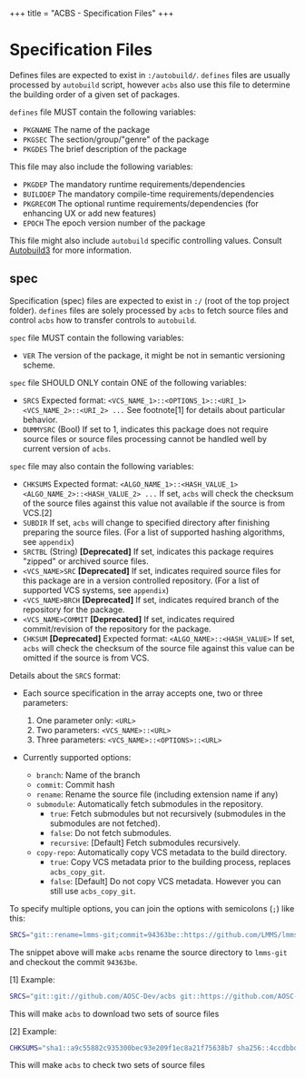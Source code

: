 +++
title = "ACBS - Specification Files"
+++

Specification Files
===================

Defines files are expected to exist in `:/autobuild/`. `defines` files
are usually processed by `autobuild` script, however `acbs` also use
this file to determine the building order of a given set of packages.

`defines` file MUST contain the following variables:

-   `PKGNAME` The name of the package
-   `PKGSEC` The section/group/"genre" of the package
-   `PKGDES` The brief description of the package

This file may also include the following variables:

-   `PKGDEP` The mandatory runtime requirements/dependencies
-   `BUILDDEP` The mandatory compile-time requirements/dependencies
-   `PKGRECOM` The optional runtime requirements/dependencies (for
    enhancing UX or add new features)
-   `EPOCH` The epoch version number of the package

This file might also include `autobuild` specific controlling values.
Consult
[Autobuild3](@/developer/packaging/autobuild3-manual.md#the-defines-file)
for more information.

## spec

Specification (spec) files are expected to exist in `:/` (root of the
top project folder). `defines` files are solely processed by `acbs` to
fetch source files and control `acbs` how to transfer controls to
`autobuild`.

`spec` file MUST contain the following variables:

-   `VER` The version of the package, it might be not in semantic
    versioning scheme.

`spec` file SHOULD ONLY contain ONE of the following variables:

-   `SRCS` Expected format:
    `<VCS_NAME_1>::<OPTIONS_1>::<URI_1> <VCS_NAME_2>::<URI_2> ...` See
    footnote[1] for details about particular behavior.
-   `DUMMYSRC` (Bool) If set to 1, indicates this package does not
    require source files or source files processing cannot be handled
    well by current version of `acbs`.

`spec` file may also contain the following variables:

-   `CHKSUMS` Expected format:
    `<ALGO_NAME_1>::<HASH_VALUE_1> <ALGO_NAME_2>::<HASH_VALUE_2> ...` If
    set, `acbs` will check the checksum of the source files against this
    value not available if the source is from VCS.[2]
-   `SUBDIR` If set, `acbs` will change to specified directory after
    finishing preparing the source files. (For a list of supported
    hashing algorithms, see `appendix`)
-   `SRCTBL` (String) **\[Deprecated\]** If set, indicates this package
    requires "zipped" or archived source files.
-   `<VCS_NAME>SRC` **\[Deprecated\]** If set, indicates required source
    files for this package are in a version controlled repository. (For
    a list of supported VCS systems, see `appendix`)
-   `<VCS_NAME>BRCH` **\[Deprecated\]** If set, indicates required
    branch of the repository for the package.
-   `<VCS_NAME>COMMIT` **\[Deprecated\]** If set, indicates required
    commit/revision of the repository for the package.
-   `CHKSUM` **\[Deprecated\]** Expected format:
    `<ALGO_NAME>::<HASH_VALUE>` If set, `acbs` will check the checksum
    of the source file against this value can be omitted if the source
    is from VCS.

Details about the `SRCS` format:

-   Each source specification in the array accepts one, two or three parameters:  
    1.  One parameter only: `<URL>`
    2.  Two parameters: `<VCS_NAME>::<URL>`
    3.  Three parameters: `<VCS_NAME>::<OPTIONS>::<URL>`

-   Currently supported options:  
    -   `branch`: Name of the branch
    -   `commit`: Commit hash
    -   `rename`: Rename the source file (including extension name if
        any)
    -   `submodule`: Automatically fetch submodules in the repository.
        -   `true`: Fetch submodules but not recursively (submodules in
            the submodules are not fetched).
        -   `false`: Do not fetch submodules.
        -   `recursive`: \[Default\] Fetch submodules recursively.
    -   `copy-repo`: Automatically copy VCS metadata to the build
        directory.
        -   `true`: Copy VCS metadata prior to the building
            process, replaces `acbs_copy_git`.
        -   `false`: \[Default\] Do not copy VCS metadata. However
            you can still use `acbs_copy_git`.

To specify multiple options, you can join the options with semicolons
(`;`) like this:

``` bash
SRCS="git::rename=lmms-git;commit=94363be::https://github.com/LMMS/lmms"
```

The snippet above will make `acbs` rename the source directory to
`lmms-git` and checkout the commit `94363be`.

[1] Example:

``` bash
SRCS="git::git://github.com/AOSC-Dev/acbs git::https://github.com/AOSC-Dev/acbs"
```

This will make `acbs` to download two sets of source files

[2] Example:

``` bash
CHKSUMS="sha1::a9c55882c935300bec93e209f1ec8a21f75638b7 sha256::4ccdbbd95d4aef058502c8ee07b1abb490f5ef4a4d6ff711440facd0b8eded33"
```

This will make `acbs` to check two sets of source files
